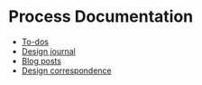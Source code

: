 # Process Documentation

* [To-dos](./to-do.md)
* [Design journal](./journal.md)
* [Blog posts](./blog-posts.md)
* [Design correspondence](./correspondence.md)
